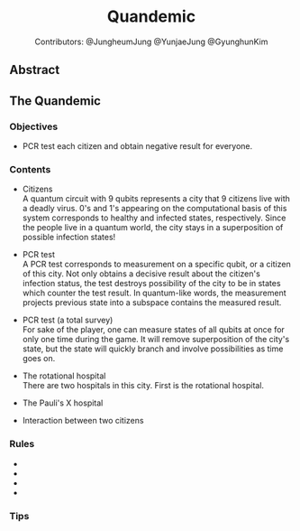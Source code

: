 <div align='center'>

# Quandemic

Contributors:
@JungheumJung
@YunjaeJung
@GyunghunKim

</div>

## Abstract

## The Quandemic

### Objectives
- PCR test each citizen and obtain negative result for everyone.

### Contents

- Citizens<br>
A quantum circuit with 9 qubits represents a city that 9 citizens live with a deadly virus.
0's and 1's appearing on the computational basis of this system corresponds to healthy and infected
states, respectively.
Since the people live in a quantum world, the city stays in a superposition of possible infection
states!

- PCR test<br>
A PCR test corresponds to measurement on a specific qubit, or a citizen of this city. Not only
obtains a decisive result about the citizen's infection status, the test destroys possibility of the
city to be in states which counter the test result. In quantum-like words, the measurement projects
previous state into a subspace contains the measured result.

- PCR test (a total survey)<br>
For sake of the player, one can measure states of all qubits at once for only one time during the
game. It will remove superposition of the city's state, but the state will quickly branch and
involve possibilities as time goes on.

- The rotational hospital<br>
There are two hospitals in this city. First is the rotational hospital.

- The Pauli's X hospital
- Interaction between two citizens

### Rules
- 
- 
- 
- 



### Tips
